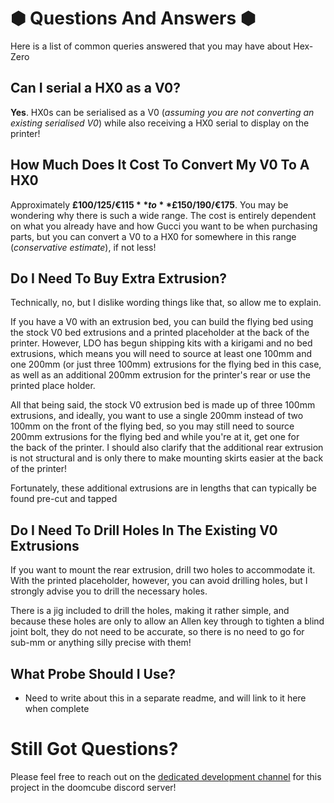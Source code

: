 # &#x2B22; Questions And Answers &#x2B22;
Here is a list of common queries answered that you may have about Hex-Zero
## Can I serial a HX0 as a V0?
**Yes**. HX0s can be serialised as a V0 (_assuming you are not converting an existing serialised V0_) while also receiving a HX0 serial to display on the printer!

## How Much Does It Cost To Convert My V0 To A HX0
Approximately **£100/$125/€115** to **£150/$190/€175**. You may be wondering why there is such a wide range. The cost is entirely dependent on what you already have and how Gucci you want to be when purchasing parts, but you can convert a V0 to a HX0 for somewhere in this range (_conservative estimate_), if not less!

## Do I Need To Buy Extra Extrusion?
Technically, no, but I dislike wording things like that, so allow me to explain. 

If you have a V0 with an extrusion bed, you can build the flying bed using the stock V0 bed extrusions and a printed placeholder at the back of the printer. However, LDO has begun shipping kits with a kirigami and no bed extrusions, which means you will need to source at least one 100mm and one 200mm (or just three 100mm) extrusions for the flying bed in this case, as well as an additional 200mm extrusion for the printer's rear or use the printed place holder.

All that being said, the stock V0 extrusion bed is made up of three 100mm extrusions, and ideally, you want to use a single 200mm instead of two 100mm on the front of the flying bed, so you may still need to source 200mm extrusions for the flying bed and while you're at it, get one for the back of the printer. I should also clarify that the additional rear extrusion is not structural and is only there to make mounting skirts easier at the back of the printer!

Fortunately, these additional extrusions are in lengths that can typically be found pre-cut and tapped

## Do I Need To Drill Holes In The Existing V0 Extrusions
If you want to mount the rear extrusion, drill two holes to accommodate it. With the printed placeholder, however, you can avoid drilling holes, but I strongly advise you to drill the necessary holes.

There is a jig included to drill the holes, making it rather simple, and because these holes are only to allow an Allen key through to tighten a blind joint bolt, they do not need to be accurate, so there is no need to go for sub-mm or anything silly precise with them!

## What Probe Should I Use?
- Need to write about this in a separate readme, and will link to it here when complete

# Still Got Questions?

Please feel free to reach out on the [dedicated development channel](https://discord.com/channels/825469421346226226/1220161815455989800) for this project in the doomcube discord server!
